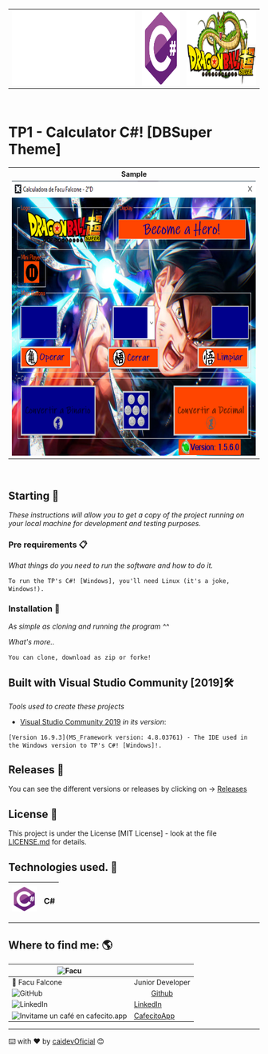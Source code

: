 <table>
  <tr>
  <td><a href="https://github.com/caidevOficial/tp_laboratorio_2/" target="_blank"><img alt="Universidad Tecnológica Nacional" src="https://github.com/caidevOficial/Logos/blob/master/Instituciones/logo-utn_WhiteBlack.svg?raw=true" height="150px" /></td>
  <td><img align="center" alt="C#" src="https://github.com/devicons/devicon/raw/master/icons/csharp/csharp-original.svg" width="150px" height="150px" /></td>
  <td><img alt="Logo DBZ" src="Media/img/logo_dbz.png" height="150px" /></td>
  </tr>
</table></br>

# TP1 - Calculator C#! [DBSuper Theme]

<table>
  <th><center>Sample</center></th>
  <tr>
  <td><center><img alt="Logo DBZ" src="Media/img/calc_01.png" height="550px" /></td></center>
  </tr>
</table></br>

## Starting 🚀

_These instructions will allow you to get a copy of the project running on your local machine for development and testing purposes._

### Pre requirements 📋

_What things do you need to run the software and how to do it._

```
To run the TP's C#! [Windows], you'll need Linux (it's a joke, Windows!).
```

### Installation 🔧

_As simple as cloning and running the program ^^_

_What's more.._

```
You can clone, download as zip or forke!
```

## Built with Visual Studio Community [2019]🛠️

_Tools used to create these projects_

* [Visual Studio Community 2019](https://visualstudio.microsoft.com/thank-you-downloading-visual-studio/?sku=Community&rel=16) 
_in its version_:
```
[Version 16.9.3](MS_Framework version: 4.8.03761) - The IDE used in the Windows version to TP's C#! [Windows]!.
```

## Releases 📌

You can see the different versions or releases by clicking on -> [Releases](https://github.com/caidevOficial/tp_laboratorio_2/releases)


## License 📄

This project is under the License [MIT License] - look at the file [LICENSE.md](LICENSE) for details.


## Technologies used. 📌
|<a href="https://docs.microsoft.com/es-es/dotnet/csharp/"><img align="center" alt="C#" src="https://github.com/devicons/devicon/raw/master/icons/csharp/csharp-original.svg" width="50px" height="50px" />|<h3>C#</h3>|
|--------|----------|

---

## Where to find me: 🌎
|<img class="circular" alt="Facu" src="https://avatars1.githubusercontent.com/u/12877139?s=400&u=d369ee24466653d9bbeeb9654930e3ff1c67b76a&v=4" width="80px" height="80px" />||
|------------|------------|
|🤴 Facu Falcone|Junior Developer|
|<img alt="GitHub" src="https://img.shields.io/badge/GitHub-%2312100E.svg?&style=for-the-badge&logo=Github&logoColor=white" width="95px" height="30px" />|<center><a href="https://github.com/caidevOficial/">Github</a></center>|
|<img alt="LinkedIn" src="https://img.shields.io/badge/linkedin-%230077B5.svg?&style=for-the-badge&logo=linkedin&logoColor=white" width="95px" height="30px" />|<a href="https://www.linkedin.com/in/facundo-falcone/">LinkedIn</a>|
|<img alt='Invitame un café en cafecito.app' srcset='https://cdn.cafecito.app/imgs/buttons/button_5.png 1x, https://cdn.cafecito.app/imgs/buttons/button_5_2x.png 2x, https://cdn.cafecito.app/imgs/buttons/button_5_3.75x.png 3.75x' src='https://cdn.cafecito.app/imgs/buttons/button_5.png' width="95px" height="30px" />|<a href="https://cafecito.app/caidevoficial/">CafecitoApp</a>|
---
⌨️ with ❤️ by [caidevOficial](https://github.com/caidevOficial) 😊
